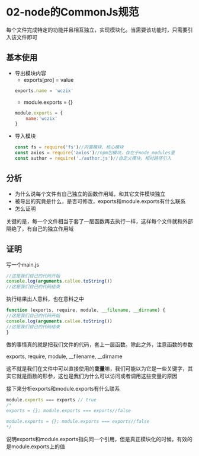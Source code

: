 # 02-node的CommonJs规范
每个文件完成特定的功能并且相互独立，实现模块化。当需要该功能时，只需要引入该文件即可

## 基本使用
- 导出模块内容
    - exports[pro] = value
    ```javascript
    exports.name = 'wczix'
    ```
    - module.exports = {}
    ```javascript
    module.exports = {
        name:'wczix'
    }
    ```
- 导入模块 
    ```javascript
    const fs = require('fs')//内置模块、核心模块
    const axios = require('axios')//npm包模块，存在于node_modules里
    const author = require('./author.js')//自定义模块，相对路径引入
    ```

## 分析
- 为什么说每个文件有自己独立的函数作用域，和其它文件模块独立
- 被导出的究竟是什么，是否可修改，exports和module.exports有什么联系
- 怎么证明

关键的是，每一个文件相当于套了一层函数再去执行一样，这样每个文件就和外部隔绝了，有自己的独立作用域

## 证明
写一个main.js
```javascript
//这是我们自己的代码开始
console.log(arguments.callee.toString())
//这是我们自己的代码结束
```
执行结果出人意料，也在意料之中
```javascript
function (exports, require, module, __filename, __dirname) {
//这是我们自己的代码开始
console.log(arguments.callee.toString())
//这是我们自己的代码结束
}
```
做的事情真的就是把我们文件的代码，套上一层函数。除此之外，注意函数的参数    

exports, require, module, __filename, __dirname     

这不就是我们在文件中可以直接使用的**变量**嘛，我们可能以为它是一些关键字，其实它就是函数的形参，这也是我们为什么可以访问或者调用这些变量的原因

接下来分析exports和module.exports有什么联系
```javascript
module.exports === exports // true
/*
exports = {}; module.exports === exports//false

module.exports = {}; module.exports === exports//false
*/
```
说明exports和module.exports指向同一个引用，但是真正模块化的时候，有效的是module.exports上的值
